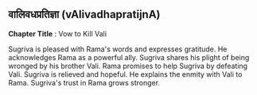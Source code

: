 ## वालिवधप्रतिज्ञा (vAlivadhapratijnA)
**Chapter Title** : Vow to Kill Vali

Sugriva is pleased with Rama's words and expresses gratitude. He acknowledges Rama as a powerful ally. Sugriva shares his plight of being wronged by his brother Vali. Rama promises to help Sugriva by defeating Vali. Sugriva is relieved and hopeful. He explains the enmity with Vali to Rama. Sugriva's trust in Rama grows stronger.